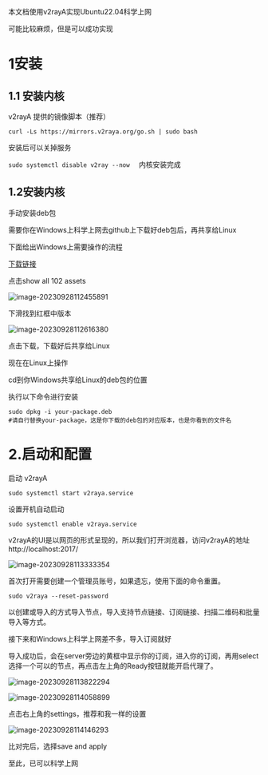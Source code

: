 本文档使用v2rayA实现Ubuntu22.04科学上网

可能比较麻烦，但是可以成功实现

# 1安装



## 1.1 安装内核



v2rayA 提供的镜像脚本（推荐）

```
curl -Ls https://mirrors.v2raya.org/go.sh | sudo bash
```

安装后可以关掉服务

`sudo systemctl disable v2ray --now  `
内核安装完成



## 1.2安装内核

手动安装deb包

需要你在Windows上科学上网去github上下载好deb包后，再共享给Linux



下面给出Windows上需要操作的流程

[下载链接](https://github.com/v2rayA/v2rayA/releases)

点击show all 102 assets

![image-20230928112455891](https://cdn.jsdelivr.net/gh/chengkhen/picture_via_picco/202309281125117.png)



下滑找到红框中版本

![image-20230928112616380](https://cdn.jsdelivr.net/gh/chengkhen/picture_via_picco/202309281126488.png)

点击下载，下载好后共享给Linux

现在在Linux上操作

cd到你Windows共享给Linux的deb包的位置

执行以下命令进行安装

```
sudo dpkg -i your-package.deb 
#请自行替换your-package，这是你下载的deb包的对应版本，也是你看到的文件名
```





# 2.启动和配置

启动 v2rayA

```
sudo systemctl start v2raya.service
```

设置开机自动启动

```
sudo systemctl enable v2raya.service
```



v2rayA的UI是以网页的形式呈现的，所以我们打开浏览器，访问v2rayA的地址http://localhost:2017/



![image-20230928113333354](https://cdn.jsdelivr.net/gh/chengkhen/picture_via_picco/202309281133461.png)



首次打开需要创建一个管理员账号，如果遗忘，使用下面的命令重置。

```
sudo v2raya --reset-password
```

以创建或导入的方式导入节点，导入支持节点链接、订阅链接、扫描二维码和批量导入等方式。



接下来和Windows上科学上网差不多，导入订阅就好



导入成功后，会在server旁边的黄框中显示你的订阅，进入你的订阅，再用select选择一个可以的节点，再点击左上角的Ready按钮就能开启代理了。

![image-20230928113822294](https://cdn.jsdelivr.net/gh/chengkhen/picture_via_picco/202309281138394.png)



![image-20230928114058899](https://cdn.jsdelivr.net/gh/chengkhen/picture_via_picco/202309281140987.png)

点击右上角的settings，推荐和我一样的设置



![image-20230928114146293](https://cdn.jsdelivr.net/gh/chengkhen/picture_via_picco/202309281141395.png)



比对完后，选择save and apply

至此，已可以科学上网

